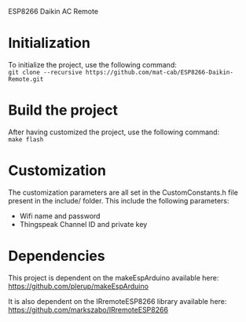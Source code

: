 ESP8266 Daikin AC Remote

# Initialization
To initialize the project, use the following command:  
`git clone --recursive https://github.com/mat-cab/ESP8266-Daikin-Remote.git`

# Build the project
After having customized the project, use the following command:  
`make flash`

# Customization
The customization parameters are all set in the CustomConstants.h file present in the include/ folder.
This include the following parameters:
  * Wifi name and password
  * Thingspeak Channel ID and private key 

# Dependencies
This project is dependent on the makeEspArduino available here:  
https://github.com/plerup/makeEspArduino

It is also dependent on the IRremoteESP8266 library available here:  
https://github.com/markszabo/IRremoteESP8266
